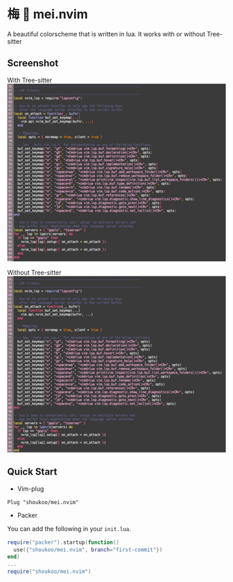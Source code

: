 # 梅 💮 mei.nvim
A beautiful colorscheme that is written in lua. It works with or without Tree-sitter

## Screenshot

With Tree-sitter
![treesitter](treesitter_on.png)

Without Tree-sitter
![treesitter](treesitter_off.png)

## Quick Start
* Vim-plug
```vim
Plug "shoukoo/mei.nvim"
```
* Packer

You can add the following in your `init.lua`.
```lua
require("packer").startup(function()
  use({"shoukoo/mei.nvim", branch="first-commit"})
end)
...
require("shoukoo/mei.nvim")
```
